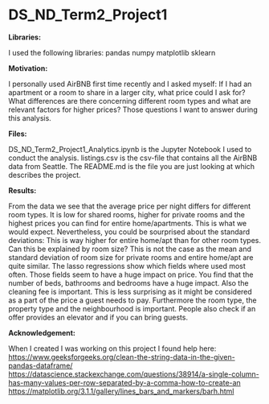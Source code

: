 # DS_ND_Term2_Project1

**Libraries:**

I used the following libraries:
pandas
numpy
matplotlib
sklearn

**Motivation:**

I personally used AirBNB first time recently and I asked myself: If I had an apartment or a room to share in a larger city, what price could I ask for? What differences are there concerning different room types and what are relevant factors for higher prices? Those questions I want to answer during this analysis.

**Files:**

DS_ND_Term2_Project1_Analytics.ipynb is the Jupyter Notebook I used to conduct the analysis.
listings.csv is the csv-file that contains all the AirBNB data from Seattle.
The README.md is the file you are just looking at which describes the project.

**Results:**

From the data we see that the average price per night differs for different room types. It is low for shared rooms, higher for private rooms and the highest prices you can find for entire home/apartments. This is what we would expect. Nevertheless, you could be sourprised about the standard deviations: This is way higher for entire home/apt than for other room types. Can this be explained by room size? This is not the case as the mean and standard deviation of room size for private rooms and entire home/apt are quite similar.
The lasso regressions show which fields where used most often. Those fields seem to have a huge impact on price. You find that the number of beds, bathrooms and bedrooms have a huge impact. Also the cleaning fee is important. This is less surprising as it might be considered as a part of the price a guest needs to pay. Furthermore the room type, the property type and the neighbourhood is important. People also check if an offer provides an elevator and if you can bring guests.

**Acknowledgement:**

When I created I was working on this project I found help here:
https://www.geeksforgeeks.org/clean-the-string-data-in-the-given-pandas-dataframe/
https://datascience.stackexchange.com/questions/38914/a-single-column-has-many-values-per-row-separated-by-a-comma-how-to-create-an
https://matplotlib.org/3.1.1/gallery/lines_bars_and_markers/barh.html

